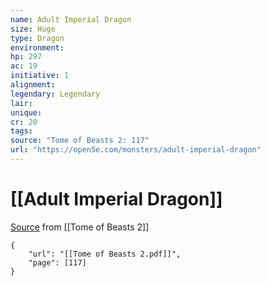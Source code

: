 ```yaml
---
name: Adult Imperial Dragon
size: Huge
type: Dragon
environment: 
hp: 297
ac: 19
initiative: 1
alignment: 
legendary: Legendary
lair: 
unique: 
cr: 20
tags: 
source: "Tome of Beasts 2: 117"
url: "https://open5e.com/monsters/adult-imperial-dragon"
---
```

# [[Adult Imperial Dragon]]

[Source](zotero://open-pdf/library/items/9UQIAB6R?page=117) from [[Tome of Beasts 2]]

```pdf
{
	"url": "[[Tome of Beasts 2.pdf]]",
	"page": [117]
}
```

